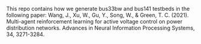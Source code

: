 This repo contains how we generate bus33bw and bus141 testbeds in the following paper: Wang, J., Xu, W., Gu, Y., Song, W., & Green, T. C. (2021). Multi-agent reinforcement learning for active voltage control on power distribution networks. Advances in Neural Information Processing Systems, 34, 3271-3284.